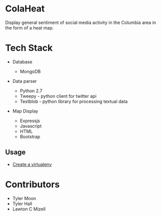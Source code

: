 # ColaHeat

Display general sentiment of social media activity in the Columbia area in the form of a heat map.

# Tech Stack
- Database
  - MongoDB

- Data parser
  - Python 2.7
  - Tweepy - python client for twitter api
  - Textblob - python library for processing textual data

- Map Display
  - Expressjs
  - Javascript
  - HTML
  - Bootstrap

## Usage
- [Create a virtualenv](https://packaging.python.org/guides/installing-using-pip-and-virtualenv/)

# Contributors
  - Tyler Moon
  - Tyler Hall
  - Lawton C Mizell
